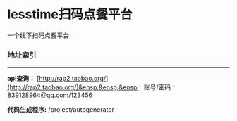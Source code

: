 # lesstime扫码点餐平台
一个线下扫码点餐平台

### 地址索引
***
**api查询：** [http://rap2.taobao.org/](http://rap2.taobao.org/)&ensp;&ensp;&ensp;&ensp; 账号/密码：839128964@qq.com/123456

**代码生成程序:** /project/autogenerator





